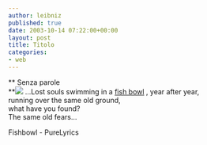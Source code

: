```yaml
---
author: leibniz
published: true
date: 2003-10-14 07:22:00+00:00
layout: post
title: Titolo
categories:
- web
---
```


 **   Senza parole   
**![](http://www.fishbowl.net/images/19fish.jpg) ...Lost souls swimming in a  [ fish bowl](http://www.purelyrics.com/index.php?lyrics=lijecbbl) ,
year after year,   
running over the same old ground,   
what have you found?   
The same old fears... 


 

Fishbowl - PureLyrics
